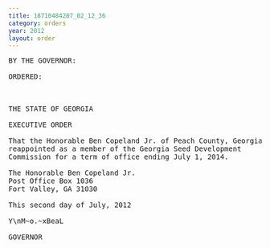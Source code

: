 ```yaml
---
title: 18710484207_02_12_36
category: orders
year: 2012
layout: order
---
```


<pre>BY THE GOVERNOR:

ORDERED:

 

THE STATE OF GEORGIA

EXECUTIVE ORDER

That the Honorable Ben Copeland Jr. of Peach County, Georgia, is
reappointed as a member of the Georgia Seed Development
Commission for a term of office ending July 1, 2014.

The Honorable Ben Copeland Jr.
Post Office Box 1036
Fort Valley, GA 31030

This second day of July, 2012

Y\nM~o.~xBeaL

GOVERNOR

</pre>
